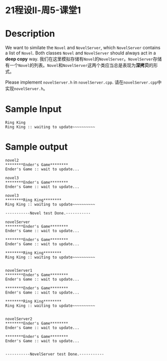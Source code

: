 # 21程设Ⅱ-周5-课堂1

# Description
We want to similate the `Novel` and `NovelServer`, which `NovelServer` contains a list of `Novel`. Both classes `Novel` and `NovelServer` should always act in a **deep copy** way.
我们在这里模拟存储有`Novel`的`NovelServer`。`NovelServer`存储有一个`Novel`的列表。`Novel`和`NovelServer`这两个类应当总是表现为**深拷贝**的形式。

Please implement `novelServer.h` in `novelServer.cpp`.
请在`novelServer.cpp`中实现`novelServer.h`。

# Sample Input
```
Ring King
Ring King :: waiting to update~~~~~~~~~~
```
# Sample output
```
novel2
********Ender's Game********
Ender's Game :: wait to update...

novel3
********Ender's Game********
Ender's Game :: wait to update...

novel3
********Ring King********
Ring King :: waiting to update~~~~~~~~~~

-----------Novel test Done.-----------

novelServer
********Ender's Game********
Ender's Game :: wait to update...

********Ender's Game********
Ender's Game :: wait to update...

********Ring King********
Ring King :: waiting to update~~~~~~~~~~


novelServer1
********Ender's Game********
Ender's Game :: wait to update...

********Ender's Game********
Ender's Game :: wait to update...

********Ring King********
Ring King :: waiting to update~~~~~~~~~~


novelServer2
********Ender's Game********
Ender's Game :: wait to update...

********Ender's Game********
Ender's Game :: wait to update...


-----------NovelServer test Done.-----------

```